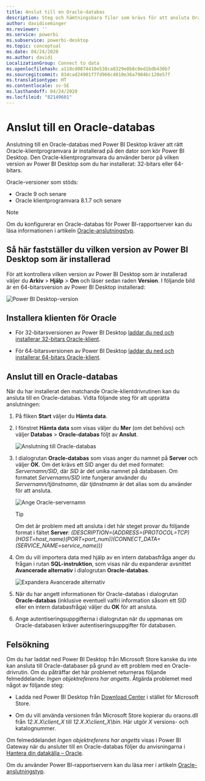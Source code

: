 ```yaml
---
title: Anslut till en Oracle-databas
description: Steg och hämtningsbara filer som krävs för att ansluta Oracle till Power BI Desktop
author: davidiseminger
ms.reviewer: ''
ms.service: powerbi
ms.subservice: powerbi-desktop
ms.topic: conceptual
ms.date: 04/24/2020
ms.author: davidi
LocalizationGroup: Connect to data
ms.openlocfilehash: a118cd0874410e538ca8329e0b8c0ed1bdb430b7
ms.sourcegitcommit: 834cad24901f7fd966c4010e36a7904bc120e57f
ms.translationtype: HT
ms.contentlocale: sv-SE
ms.lasthandoff: 04/24/2020
ms.locfileid: "82149601"
---
```

# <a name="connect-to-an-oracle-database"></a>Anslut till en Oracle-databas
Anslutning till en Oracle-databas med Power BI Desktop kräver att rätt Oracle-klientprogramvara är installerad på den dator som kör Power BI Desktop. Den Oracle-klientprogramvara du använder beror på vilken version av Power BI Desktop som du har installerat: 32-bitars eller 64-bitars.

Oracle-versioner som stöds: 
- Oracle 9 och senare
- Oracle klientprogramvara 8.1.7 och senare

> [!NOTE]
> Om du konfigurerar en Oracle-databas för Power BI-rapportserver kan du läsa informationen i artikeln [Oracle-anslutningstyp](https://docs.microsoft.com/sql/reporting-services/report-data/oracle-connection-type-ssrs?view=sql-server-ver15). 


## <a name="determining-which-version-of-power-bi-desktop-is-installed"></a>Så här fastställer du vilken version av Power BI Desktop som är installerad
För att kontrollera vilken version av Power BI Desktop som är installerad väljer du **Arkiv** > **Hjälp** > **Om** och läser sedan raden **Version**. I följande bild är en 64-bitarsversion av Power BI Desktop installerad:

![Power BI Desktop-version](media/desktop-connect-oracle-database/connect-oracle-database_1.png)

## <a name="installing-the-oracle-client"></a>Installera klienten för Oracle
- För 32-bitarsversionen av Power BI Desktop [laddar du ned och installerar 32-bitars Oracle-klient](https://www.oracle.com/technetwork/topics/dotnet/utilsoft-086879.html).

- För 64-bitarsversionen av Power BI Desktop [laddar du ned och installerar 64-bitars Oracle-klient](https://www.oracle.com/technetwork/database/windows/downloads/index-090165.html).

## <a name="connect-to-an-oracle-database"></a>Anslut till en Oracle-databas
När du har installerat den matchande Oracle-klientdrivrutinen kan du ansluta till en Oracle-databas. Vidta följande steg för att upprätta anslutningen:

1. På fliken **Start** väljer du **Hämta data**. 

2. I fönstret **Hämta data** som visas väljer du **Mer** (om det behövs) och väljer **Databas** > **Oracle-databas** följt av **Anslut**.
   
   ![Anslutning till Oracle-databas](media/desktop-connect-oracle-database/connect-oracle-database_2.png)
2. I dialogrutan **Oracle-databas** som visas anger du namnet på **Server** och väljer **OK**. Om det krävs ett SID anger du det med formatet: *Servernamn/SID*, där *SID* är det unika namnet på databasen. Om formatet *Servernamn/SID* inte fungerar använder du *Servernamn/tjänstnamn*, där *tjänstnamn* är det alias som du använder för att ansluta.


   ![Ange Oracle-servernamn](media/desktop-connect-oracle-database/connect-oracle-database_3.png)

   > [!TIP]
   > Om det är problem med att ansluta i det här steget provar du följande format i fältet **Server**: *(DESCRIPTION=(ADDRESS=(PROTOCOL=TCP)(HOST=host_name)(PORT=port_num))(CONNECT_DATA=(SERVICE_NAME=service_name)))*
   
3. Om du vill importera data med hjälp av en intern databasfråga anger du frågan i rutan **SQL-instruktion**, som visas när du expanderar avsnittet **Avancerade alternativ** i dialogrutan **Oracle-databas**.
   
   ![Expandera Avancerade alternativ](media/desktop-connect-oracle-database/connect-oracle-database_4.png)
4. När du har angett informationen för Oracle-databas i dialogrutan **Oracle-databas** (inklusive eventuell valfri information såsom ett SID eller en intern databasfråga) väljer du **OK** för att ansluta.
5. Ange autentiseringsuppgifterna i dialogrutan när du uppmanas om Oracle-databasen kräver autentiseringsuppgifter för databasen.


## <a name="troubleshooting"></a>Felsökning

Om du har laddat ned Power BI Desktop från Microsoft Store kanske du inte kan ansluta till Oracle-databaser på grund av ett problem med en Oracle-drivrutin. Om du påträffar det här problemet returneras följande felmeddelande: *Ingen objektreferens har angetts*. Åtgärda problemet med något av följande steg:

* Ladda ned Power BI Desktop från [Download Center](https://www.microsoft.com/download/details.aspx?id=58494) i stället för Microsoft Store.

* Om du vill använda versionen från Microsoft Store kopierar du oraons.dll från _12.X.X\client_X_ till _12.X.X\client_X\bin_. Här utgör _X_ versions- och katalognummer.

Om felmeddelandet *Ingen objektreferens har angetts* visas i Power BI Gateway när du ansluter till en Oracle-databas följer du anvisningarna i [Hantera din datakälla – Oracle](service-gateway-onprem-manage-oracle.md).

Om du använder Power BI-rapportservern kan du läsa mer i artikeln [Oracle-anslutningstyp](https://docs.microsoft.com/sql/reporting-services/report-data/oracle-connection-type-ssrs?view=sql-server-ver15).